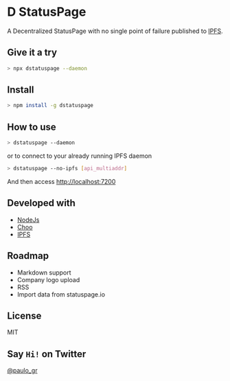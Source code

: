 # D StatusPage

A Decentralized StatusPage with no single point of failure published to [IPFS](https://ipfs.io).

## Give it a try

```bash
> npx dstatuspage --daemon
```

## Install

```bash
> npm install -g dstatuspage
```

## How to use

```bash
> dstatuspage --daemon
```

or to connect to your already running IPFS daemon

```bash
> dstatuspage --no-ipfs [api_multiaddr]
```

And then access [http://localhost:7200](http://localhost:7200)

## Developed with

- [NodeJs](https://ipfs.io)
- [Choo](https://choo.io)
- [IPFS](https://ipfs.io)

## Roadmap

- Markdown support
- Company logo upload
- RSS
- Import data from statuspage.io

## License 

MIT

## Say `Hi!` on Twitter

[@paulo_gr](https://www.twitter.com/paulo_gr)
